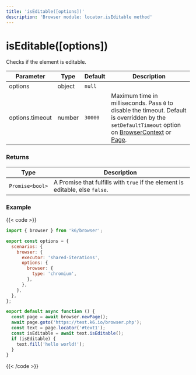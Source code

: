 ```yaml
---
title: 'isEditable([options])'
description: 'Browser module: locator.isEditable method'
---
```


# isEditable([options])

Checks if the element is editable.

<TableWithNestedRows>

| Parameter       | Type   | Default | Description                                                                                                                                                                                                                                                                                                         |
| --------------- | ------ | ------- | ------------------------------------------------------------------------------------------------------------------------------------------------------------------------------------------------------------------------------------------------------------------------------------------------------------------- |
| options         | object | `null`  |                                                                                                                                                                                                                                                                                                                     |
| options.timeout | number | `30000` | Maximum time in milliseconds. Pass `0` to disable the timeout. Default is overridden by the `setDefaultTimeout` option on [BrowserContext](https://grafana.com/docs/k6/<K6_VERSION>/javascript-api/k6-browser/browsercontext/) or [Page](https://grafana.com/docs/k6/<K6_VERSION>/javascript-api/k6-browser/page/). |

</TableWithNestedRows>

### Returns

| Type            | Description                                                                   |
| --------------- | ----------------------------------------------------------------------------- |
| `Promise<bool>` | A Promise that fulfills with `true` if the element is editable, else `false`. |

### Example

{{< code >}}

```javascript
import { browser } from 'k6/browser';

export const options = {
  scenarios: {
    browser: {
      executor: 'shared-iterations',
      options: {
        browser: {
          type: 'chromium',
        },
      },
    },
  },
};

export default async function () {
  const page = await browser.newPage();
  await page.goto('https://test.k6.io/browser.php');
  const text = page.locator('#text1');
  const isEditable = await text.isEditable();
  if (isEditable) {
    text.fill('hello world!');
  }
}
```

{{< /code >}}
